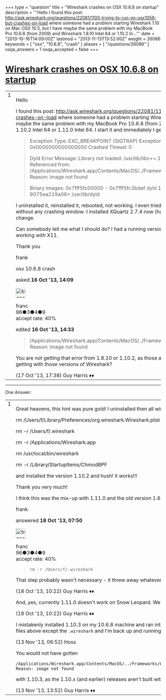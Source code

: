 +++
type = "question"
title = "Wireshark crashes on OSX 10.6.8 on startup"
description = '''Hello I found this post: http://ask.wireshark.org/questions/22081/1100-trying-to-run-on-osx1058-but-crashes-on-load where someone had a problem starting Wireshark 1.10 on Mac OSX 10.5, but I have maybe the same problem with my MacBook Pro 10.6.8 (from 2009) and Wireshark 1.8.10 Intel 64 or 1.10.2 In...'''
date = "2013-10-16T14:09:00Z"
lastmod = "2013-11-13T13:52:00Z"
weight = 26086
keywords = [ "osx", "10.6.8", "crash" ]
aliases = [ "/questions/26086" ]
osqa_answers = 1
osqa_accepted = false
+++

<div class="headNormal">

# [Wireshark crashes on OSX 10.6.8 on startup](/questions/26086/wireshark-crashes-on-osx-1068-on-startup)

</div>

<div id="main-body">

<div id="askform">

<table id="question-table" style="width:100%;"><colgroup><col style="width: 50%" /><col style="width: 50%" /></colgroup><tbody><tr class="odd"><td style="width: 30px; vertical-align: top"><div class="vote-buttons"><span id="post-26086-upvote" class="ajax-command post-vote up" rel="nofollow" title="I like this post (click again to cancel)"> </span><div id="post-26086-score" class="post-score" title="current number of votes">1</div><span id="post-26086-downvote" class="ajax-command post-vote down" rel="nofollow" title="I dont like this post (click again to cancel)"> </span> <span id="favorite-mark" class="ajax-command favorite-mark" rel="nofollow" title="mark/unmark this question as favorite (click again to cancel)"> </span><div id="favorite-count" class="favorite-count"></div></div></td><td><div id="item-right"><div class="question-body"><p>Hello</p><p>I found this post: <a href="http://ask.wireshark.org/questions/22081/1100-trying-to-run-on-osx1058-but-crashes-on-load">http://ask.wireshark.org/questions/22081/1100-trying-to-run-on-osx1058-but-crashes-on-load</a> where someone had a problem starting Wireshark 1.10 on Mac OSX 10.5, but I have maybe the same problem with my MacBook Pro 10.6.8 (from 2009) and Wireshark 1.8.10 Intel 64 or 1.10.2 Intel 64 or 1.11.0 Intel 64. I start it and immediately I get the crash with this error:</p><blockquote><p>Exception Type: EXC_BREAKPOINT (SIGTRAP) Exception Codes: 0x0000000000000002, 0x0000000000000000 Crashed Thread: 0</p><p>Dyld Error Message: Library not loaded: /usr/lib/libc++.1.dylib<br />
Referenced from: /Applications/Wireshark.app/Contents/MacOS/../Frameworks/QtCore.framework/Versions/5/QtCore Reason: image not found</p><p>Binary Images: 0x7fff5fc00000 - 0x7fff5fc3bdef dyld 132.1 (???) &lt;b536f2f1-9df1-3b6c-1c2c-9075ea219a06&gt; /usr/lib/dyld</p></blockquote><p>I uninstalled it, reinstalled it, rebooted, not working. I even tried Wireshark 1.11.0 Intel 32 but this crashes without any crashing window. I installed XQuartz 2.7.4 now (had X11 2.3 before), log out and on, no change.</p><p>Can somebody tell me what I should do? I had a running version of Wireshark 1.6.1 Intel 64 which was working with X11.</p><p>Thank you</p><p>frank</p></div><div id="question-tags" class="tags-container tags"><span class="post-tag tag-link-osx" rel="tag" title="see questions tagged &#39;osx&#39;">osx</span> <span class="post-tag tag-link-10.6.8" rel="tag" title="see questions tagged &#39;10.6.8&#39;">10.6.8</span> <span class="post-tag tag-link-crash" rel="tag" title="see questions tagged &#39;crash&#39;">crash</span></div><div id="question-controls" class="post-controls"></div><div class="post-update-info-container"><div class="post-update-info post-update-info-user"><p>asked <strong>16 Oct '13, 14:09</strong></p><img src="https://secure.gravatar.com/avatar/932f872b04b352a8f3d81288805f08be?s=32&amp;d=identicon&amp;r=g" class="gravatar" width="32" height="32" alt="franc&#39;s gravatar image" /><p><span>franc</span><br />
<span class="score" title="96 reputation points">96</span><span title="3 badges"><span class="badge1">●</span><span class="badgecount">3</span></span><span title="4 badges"><span class="silver">●</span><span class="badgecount">4</span></span><span title="9 badges"><span class="bronze">●</span><span class="badgecount">9</span></span><br />
<span class="accept_rate" title="Rate of the user&#39;s accepted answers">accept rate:</span> <span title="franc has 2 accepted answers">40%</span> </br></p></div><div class="post-update-info post-update-info-edited"><p><span> edited <strong>16 Oct '13, 14:33</strong> </span></p></div></div><div id="comments-container-26086" class="comments-container"><span id="26151"></span><div id="comment-26151" class="comment"><div id="post-26151-score" class="comment-score"></div><div class="comment-text"><blockquote><p>/Applications/Wireshark.app/Contents/MacOS/../Frameworks/QtCore.framework/Versions/5/QtCore Reason: image not found</p></blockquote><p>You are not getting that error from 1.8.10 or 1.10.2, as those aren't built with Qt. What errors are you getting with those versions of Wireshark?</p></div><div id="comment-26151-info" class="comment-info"><span class="comment-age">(17 Oct '13, 17:38)</span> <span class="comment-user userinfo">Guy Harris ♦♦</span></div></div></div><div id="comment-tools-26086" class="comment-tools"></div><div class="clear"></div><div id="comment-26086-form-container" class="comment-form-container"></div><div class="clear"></div></div></td></tr></tbody></table>

------------------------------------------------------------------------

<div class="tabBar">

<span id="sort-top"></span>

<div class="headQuestions">

One Answer:

</div>

</div>

<span id="26167"></span>

<div id="answer-container-26167" class="answer answered-by-owner">

<table style="width:100%;"><colgroup><col style="width: 50%" /><col style="width: 50%" /></colgroup><tbody><tr class="odd"><td style="width: 30px; vertical-align: top"><div class="vote-buttons"><span id="post-26167-upvote" class="ajax-command post-vote up" rel="nofollow" title="I like this post (click again to cancel)"> </span><div id="post-26167-score" class="post-score" title="current number of votes">1</div><span id="post-26167-downvote" class="ajax-command post-vote down" rel="nofollow" title="I dont like this post (click again to cancel)"> </span></div></td><td><div class="item-right"><div class="answer-body"><p>Great heavens, this hint was pure gold! I uninstalled then all wireshark rests, I did:</p><p>rm /Users/f/Library/Preferences/org.wireshark.Wireshark.plist</p><p>rm -r /Users/f/.wireshark</p><p>rm -r /Applications/Wireshark.app</p><p>rm /usr/local/bin/wireshark</p><p>rm -r /Library/StartupItems/ChmodBPF</p><p>and installed the version 1.10.2 and hush! it works!!!</p><p>Thank you very much!</p><p>I think this was the mix-up with 1.11.0 and the old version 1.6.1 maybe, which through this error.</p><p>frank</p></div><div class="answer-controls post-controls"></div><div class="post-update-info-container"><div class="post-update-info post-update-info-user"><p>answered <strong>18 Oct '13, 07:50</strong></p><img src="https://secure.gravatar.com/avatar/932f872b04b352a8f3d81288805f08be?s=32&amp;d=identicon&amp;r=g" class="gravatar" width="32" height="32" alt="franc&#39;s gravatar image" /><p><span>franc</span><br />
<span class="score" title="96 reputation points">96</span><span title="3 badges"><span class="badge1">●</span><span class="badgecount">3</span></span><span title="4 badges"><span class="silver">●</span><span class="badgecount">4</span></span><span title="9 badges"><span class="bronze">●</span><span class="badgecount">9</span></span><br />
<span class="accept_rate" title="Rate of the user&#39;s accepted answers">accept rate:</span> <span title="franc has 2 accepted answers">40%</span></p></div></div><div id="comments-container-26167" class="comments-container"><span id="26185"></span><div id="comment-26185" class="comment"><div id="post-26185-score" class="comment-score"></div><div class="comment-text"><blockquote><p><code>rm -r /Users/f/.wireshark</code></p></blockquote><p>That step probably wasn't necessary - it threw away whatever preference settings you had.</p></div><div id="comment-26185-info" class="comment-info"><span class="comment-age">(18 Oct '13, 10:22)</span> <span class="comment-user userinfo">Guy Harris ♦♦</span></div></div><span id="26186"></span><div id="comment-26186" class="comment"><div id="post-26186-score" class="comment-score"></div><div class="comment-text"><p>And, yes, currently 1.11.0 doesn't work on Snow Leopard. We're looking at that.</p></div><div id="comment-26186-info" class="comment-info"><span class="comment-age">(18 Oct '13, 10:22)</span> <span class="comment-user userinfo">Guy Harris ♦♦</span></div></div><span id="26944"></span><div id="comment-26944" class="comment"><div id="post-26944-score" class="comment-score"></div><div class="comment-text"><p>I mistakenly installed 1.10.3 on my 10.6.8 machine and ran into this issue as well, deleted all the files above except the <code>.wireshark</code> and I'm back up and running. Thanks!</p></div><div id="comment-26944-info" class="comment-info"><span class="comment-age">(13 Nov '13, 06:52)</span> <span class="comment-user userinfo">Hoss</span></div></div><span id="26967"></span><div id="comment-26967" class="comment"><div id="post-26967-score" class="comment-score"></div><div class="comment-text"><p>You would not have gotten</p><pre><code>/Applications/Wireshark.app/Contents/MacOS/../Frameworks/QtCore.framework/Versions/5/QtCore Reason: image not found</code></pre><p>with 1.10.3, as the 1.10.x (and earlier) releases aren't built with Qt.</p></div><div id="comment-26967-info" class="comment-info"><span class="comment-age">(13 Nov '13, 13:52)</span> <span class="comment-user userinfo">Guy Harris ♦♦</span></div></div></div><div id="comment-tools-26167" class="comment-tools"></div><div class="clear"></div><div id="comment-26167-form-container" class="comment-form-container"></div><div class="clear"></div></div></td></tr></tbody></table>

</div>

<div class="paginator-container-left">

</div>

</div>

</div>

